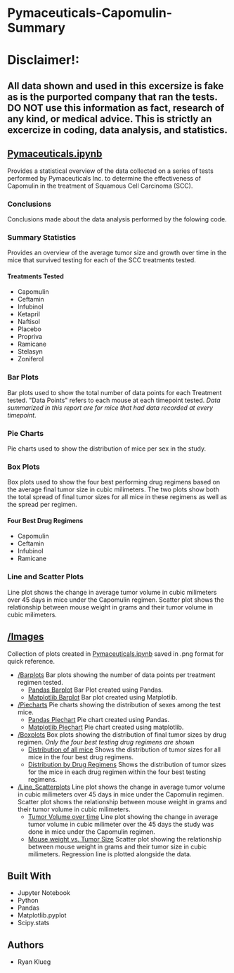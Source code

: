 # Pymaceuticals-Capomulin-Summary
# Disclaimer!:
## All data shown and used in this excersize is fake as is the purported company that ran the tests. __DO NOT__ use this information as fact, research of any kind, or medical advice. This is strictly an excercize in coding, data analysis, and statistics. 

## [Pymaceuticals.ipynb](Pymaceuticals.ipynb)
Provides a statistical overview of the data collected on a series of tests performed by Pymaceuticals Inc. to determine the effectiveness of Capomulin in the treatment of Squamous Cell Carcinoma (SCC).
### Conclusions
Conclusions made about the data analysis performed by the folowing code.
### Summary Statistics
Provides an overview of the average tumor size and growth over time in the mice that survived testing for each of the SCC treatments tested. 
#### Treatments Tested
* Capomulin
* Ceftamin
* Infubinol
* Ketapril
* Naftisol
* Placebo
* Propriva
* Ramicane
* Stelasyn
* Zoniferol
### Bar Plots
Bar plots used to show the total number of data points for each Treatment tested. "Data Points" refers to each mouse at each timepoint tested. *Data summarized in this report are for mice that had data recorded at every timepoint*.
### Pie Charts
Pie charts used to show the distribution of mice per sex in the study.
### Box Plots
Box plots used to show the four best performing drug regimens based on the average final tumor size in cubic milimeters. The two plots show both the total spread of final tumor sizes for all mice in these regimens as well as the spread per regimen.
#### Four Best Drug Regimens
* Capomulin
* Ceftamin
* Infubinol
* Ramicane
### Line and Scatter Plots
Line plot shows the change in average tumor volume in cubic milimeters over 45 days in mice under the Capomulin regimen.
Scatter plot shows the relationship between mouse weight in grams and their tumor volume in cubic milimeters.
## [/Images](Images)
Collection of plots created in [Pymaceuticals.ipynb](Pymaceuticals.ipynb) saved in .png format for quick reference.
* [/Barplots](Images/Barplots)
Bar plots showing the number of data points per treatment regimen tested.
  * [Pandas Barplot](Images/Barplots/barplot_pandas.png)
 Bar Plot created using Pandas.
  * [Matplotlib Barplot](Images/Barplots/barplot_matplotlib.png)
Bar plot created using Matplotlib.
* [/Piecharts](Images/Piecharts)
Pie charts showing the distribution of sexes among the test mice.
  * [Pandas Piechart](Images/Piecharts/piechart_pandas.png)
  Pie chart created using Pandas.
  * [Matplotlib Piechart](Images/Piecharts/piechart_matplotlib.png)
  Pie chart created using matplotlib.
* [/Boxplots](Images/Boxplots)
Box plots showing the distribution of final tumor sizes by drug regimen. *Only the four best testing drug regimens are shown*
  * [Distribution of all mice](Images/Boxplots/all_mice_boxplot.png)
  Shows the distribution of tumor sizes for all mice in the four best drug regimens.
  * [Distribution by Drug Regimens](Images/Boxplots/tumor_volume_by_regimen.png)
  Shows the distribution of tumor sizes for the mice in each drug regimen within the four best testing regimens.
* [/Line_Scatterplots](Images/Line_Scatterplots)
Line plot shows the change in average tumor volume in cubic milimeters over 45 days in mice under the Capomulin regimen.
Scatter plot shows the relationship between mouse weight in grams and their tumor volume in cubic milimeters.  
  * [Tumor Volume over time](Images/Line_Scatterplots/Capomulin_Tumor_overtime.png)
  Line plot showing the change in average tumor volume in cubic milimeter over the 45 days the study was done in mice under the Capomulin regimen.
  * [Mouse weight vs. Tumor Size](Images/Line_Scatterplots/weightvstumor.png)
  Scatter plot showing the relationship between mouse weight in grams and their tumor size in cubic milimeters. Regression line is plotted alongside the data.  
## Built With
* Jupyter Notebook
* Python
* Pandas
* Matplotlib.pyplot
* Scipy.stats
## Authors
* Ryan Klueg
